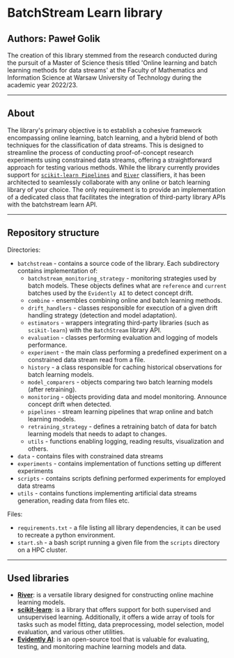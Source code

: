 BatchStream Learn library
============
Authors: Paweł Golik
---

The creation of this library stemmed from the research conducted during the pursuit of a Master of Science thesis titled 'Online learning and batch learning methods for data streams' at the Faculty of Mathematics and Information Science at Warsaw University of Technology during the academic year 2022/23.

---

## About

The library's primary objective is to establish a cohesive framework encompassing online learning, batch learning, and a hybrid blend of both techniques for the classification of data streams. This is designed to streamline the process of conducting proof-of-concept research experiments using constrained data streams, offering a straightforward approach for testing various methods. 
While the library currently provides support for [`scikit-learn Pipelines`](https://scikit-learn.org/stable/modules/generated/sklearn.pipeline.Pipeline.html) and [`River`](https://riverml.xyz/0.15.0/) classifiers, it has been architected to seamlessly collaborate with any online or batch learning library of your choice. The only requirement is to provide an implementation of a dedicated class that facilitates the integration of third-party library APIs with the batchstream learn API.

---

## Repository structure

Directories:
- `batchstream` - contains a source code of the library. Each subdirectory contains implementation of:
    - `batchstream_monitoring_strategy` - monitoring strategies used by batch models. These objects defines what are `reference` and `current` batches used by the `Evidently AI` to detect concept drift.
    - `combine` - ensembles combining online and batch learning methods.
    - `drift_handlers` - classes responsible for execution of a given drift handling strategy (detection and model adaptation).
    - `estimators` - wrappers integrating third-party libraries (such as `scikit-learn`) with the `BatchStream` library API.
    - `evaluation` - classes performing evaluation and logging of models performance.
    - `experiment` - the main class performing a predefined experiment on a constrained data stream read from a file.
    - `history` - a class responsible for caching historical observations for batch learning models.
    - `model_comparers` - objects comparing two batch learning models (after retraining).
    - `monitoring` - objects providing data and model monitoring. Announce concept drift when detected.
    - `pipelines` - stream learning pipelines that wrap online and batch learning models.
    - `retraining_strategy` - defines a retraining batch of data for batch learning models that needs to adapt to changes.
    - `utils` - functions enabling logging, reading results, visualization and others.
- `data` - contains files with constrained data streams
- `experiments` - contains implementation of functions setting up different experiments
- `scripts` - contains scripts defining performed experiments for employed data streams
- `utils` - contains functions implementing artificial data streams generation, reading data from files etc.

Files:
- `requirements.txt` - a file listing all library dependencies, it can be used to recreate a python environment.
- `start.sh` - a bash script running a given file from the `scripts` directory on a HPC cluster.
---
## Used libraries

- [**River**](https://riverml.xyz/0.15.0/): is a versatile library designed for constructing online machine learning models.
- [**scikit-learn**](https://scikit-learn.org/stable/getting_started.html): is a library that offers support for both supervised and unsupervised learning. Additionally, it offers a wide array of tools for tasks such as model fitting, data preprocessing, model selection, model evaluation, and various other utilities.
- [**Evidently AI**](https://www.evidentlyai.com/): is an open-source tool that is valuable for evaluating, testing, and monitoring machine learning models and data.
